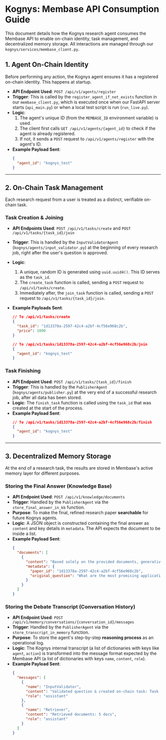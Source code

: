 # Kognys: Membase API Consumption Guide

This document details how the Kognys research agent consumes the Membase API to enable on-chain identity, task management, and decentralized memory storage. All interactions are managed through our `kognys/services/membase_client.py`.

## 1. Agent On-Chain Identity

Before performing any action, the Kognys agent ensures it has a registered on-chain identity. This happens at startup.

- **API Endpoint Used**: `POST /api/v1/agents/register`
- **Trigger**: This is called by the `register_agent_if_not_exists` function in our `membase_client.py`, which is executed once when our FastAPI server starts (`api_main.py`) or when a local test script is run (`run_live.py`).
- **Logic**:
  1.  The agent's unique ID (from the `MEMBASE_ID` environment variable) is used.
  2.  The client first calls `GET /api/v1/agents/{agent_id}` to check if the agent is already registered.
  3.  If not, it sends a `POST` request to `/api/v1/agents/register` with the agent's ID.
- **Example Payload Sent**:
  ```json
  {
    "agent_id": "kognys_test"
  }
  ```

---

## 2. On-Chain Task Management

Each research request from a user is treated as a distinct, verifiable on-chain task.

### Task Creation & Joining

- **API Endpoints Used**: `POST /api/v1/tasks/create` and `POST /api/v1/tasks/{task_id}/join`
- **Trigger**: This is handled by the `InputValidatorAgent` (`kognys/agents/input_validator.py`) at the beginning of every research job, right after the user's question is approved.
- **Logic**:
  1.  A unique, random ID is generated using `uuid.uuid4()`. This ID serves as the `task_id`.
  2.  The `create_task` function is called, sending a `POST` request to `/api/v1/tasks/create`.
  3.  Immediately after, the `join_task` function is called, sending a `POST` request to `/api/v1/tasks/{task_id}/join`.
- **Example Payloads Sent**:

  ```json
  // To /api/v1/tasks/create
  {
    "task_id": "1d13378a-2597-42c4-a2bf-4cf56e968c2b",
    "price": 1000
  }

  // To /api/v1/tasks/1d13378a-2597-42c4-a2bf-4cf56e968c2b/join
  {
    "agent_id": "kognys_test"
  }
  ```

### Task Finishing

- **API Endpoint Used**: `POST /api/v1/tasks/{task_id}/finish`
- **Trigger**: This is handled by the `PublisherAgent` (`kognys/agents/publisher.py`) at the very end of a successful research job, after all data has been stored.
- **Logic**: The `finish_task` function is called using the `task_id` that was created at the start of the process.
- **Example Payload Sent**:
  ```json
  // To /api/v1/tasks/1d13378a-2597-42c4-a2bf-4cf56e968c2b/finish
  {
    "agent_id": "kognys_test"
  }
  ```

---

## 3. Decentralized Memory Storage

At the end of a research task, the results are stored in Membase's active memory layer for different purposes.

### Storing the Final Answer (Knowledge Base)

- **API Endpoint Used**: `POST /api/v1/knowledge/documents`
- **Trigger**: Handled by the `PublisherAgent` via the `store_final_answer_in_kb` function.
- **Purpose**: To make the final, refined research paper **searchable** for future Kognys agents.
- **Logic**: A JSON object is constructed containing the final answer as `content` and key details in `metadata`. The API expects the document to be inside a list.
- **Example Payload Sent**:
  ```json
  {
    "documents": [
      {
        "content": "Based solely on the provided documents, generative AI presents several promising applications...",
        "metadata": {
          "paper_id": "1d13378a-2597-42c4-a2bf-4cf56e968c2b",
          "original_question": "What are the most promising applications of generative AI in software development?"
        }
      }
    ]
  }
  ```

### Storing the Debate Transcript (Conversation History)

- **API Endpoint Used**: `POST /api/v1/memory/conversations/{conversation_id}/messages`
- **Trigger**: Handled by the `PublisherAgent` via the `store_transcript_in_memory` function.
- **Purpose**: To store the agent's step-by-step **reasoning process** as an operational log.
- **Logic**: The Kognys internal transcript (a list of dictionaries with keys like `agent`, `action`) is transformed into the message format expected by the Membase API (a list of dictionaries with keys `name`, `content`, `role`).
- **Example Payload Sent**:
  ```json
  {
    "messages": [
      {
        "name": "InputValidator",
        "content": "Validated question & created on-chain task: Task ID: 1d13378a-2597-42c4-a2bf-4cf56e968c2b",
        "role": "assistant"
      },
      {
        "name": "Retriever",
        "content": "Retrieved documents: 5 docs",
        "role": "assistant"
      }
    ]
  }
  ```
